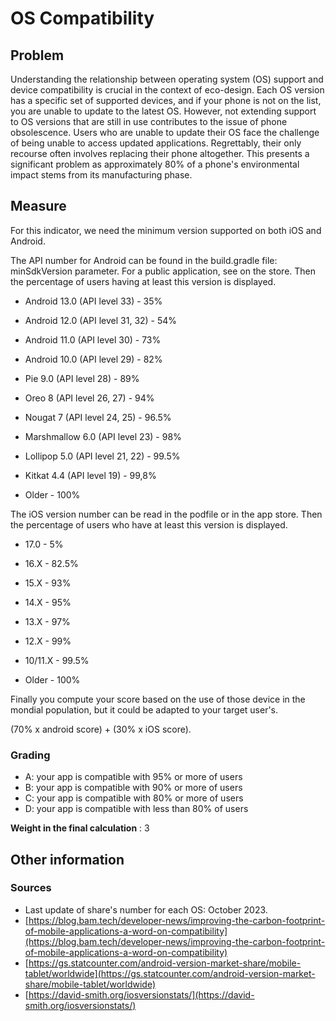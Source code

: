# OS Compatibility

## Problem

Understanding the relationship between operating system (OS) support and device compatibility is crucial in the context of eco-design. Each OS version has a specific set of supported devices, and if your phone is not on the list, you are unable to update to the latest OS. However, not extending support to OS versions that are still in use contributes to the issue of phone obsolescence. Users who are unable to update their OS face the challenge of being unable to access updated applications. Regrettably, their only recourse often involves replacing their phone altogether. This presents a significant problem as approximately 80% of a phone's environmental impact stems from its manufacturing phase.

## Measure

For this indicator, we need the minimum version supported on both iOS and Android.

The API number for Android can be found in the build.gradle file: minSdkVersion parameter. For a public application, see on the store. Then the percentage of users having at least this version is displayed.

- Android 13.0 (API level 33) - 35%

- Android 12.0 (API level 31, 32) - 54%

- Android 11.0 (API level 30) - 73%

- Android 10.0 (API level 29) - 82%

- Pie 9.0 (API level 28) - 89%

- Oreo 8 (API level 26, 27) - 94%

- Nougat 7 (API level 24, 25) - 96.5%

- Marshmallow 6.0 (API level 23) - 98%

- Lollipop 5.0 (API level 21, 22) - 99.5%

- Kitkat 4.4 (API level 19) - 99,8%

- Older - 100%

The iOS version number can be read in the podfile or in the app store. Then the percentage of users who have at least this version is displayed.

- 17.0 - 5%

- 16.X - 82.5%

- 15.X - 93%

- 14.X - 95%

- 13.X - 97%

- 12.X - 99%

- 10/11.X - 99.5%

- Older - 100%

Finally you compute your score based on the use of those device in the mondial population, but it could be adapted to your target user's.

(70% x android score) + (30% x iOS score).

### Grading

- A: your app is compatible with 95% or more of users
- B: your app is compatible with 90% or more of users
- C: your app is compatible with 80% or more of users
- D: your app is compatible with less than 80% of users

**Weight in the final calculation** : 3

## Other information

### Sources

- Last update of share's number for each OS: October 2023.
- [https://blog.bam.tech/developer-news/improving-the-carbon-footprint-of-mobile-applications-a-word-on-compatibility](https://blog.bam.tech/developer-news/improving-the-carbon-footprint-of-mobile-applications-a-word-on-compatibility)
- [https://gs.statcounter.com/android-version-market-share/mobile-tablet/worldwide](https://gs.statcounter.com/android-version-market-share/mobile-tablet/worldwide)
- [https://david-smith.org/iosversionstats/](https://david-smith.org/iosversionstats/)
